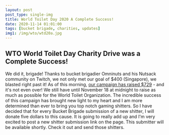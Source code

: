 ```yaml
---
layout: post
post_type: single-img
title: World Toilet Day 2020 A Complete Success!
date: 2020-11-14 01:01:00
tags: [bucket brigade, charities, updates]
img1: /img/wto/wtd20a.jpg
---
```

## WTO World Toilet Day Charity Drive was a Complete Success!

We did it, brigade! Thanks to bucket brigadier Omninuts and his Nutsack community on Twitch, we not only met our goal of $400 (Singapore), we blasted right past it! As of this morning, [our campaign has raised $729](https://worldtoilet.give.asia/campaign/gaming-thrones-the-bucket-brigade-wto-charity-drive#/) - and it's not even over! We still have until November 18 at midnight to raise as much as possible for the World Toilet Organization. The incredible success of this campaign has brought new light to my heart and I am more determined than ever to bring you top notch gaming shitters. So I have decided that for every Bucket Brigade submission of a new shitter, I will donate five dollars to this cause. It is going to really add up and I'm very excited to post a new shitter submission link on the page. This submitter will be available shortly. Check it out and send those shitters. 

